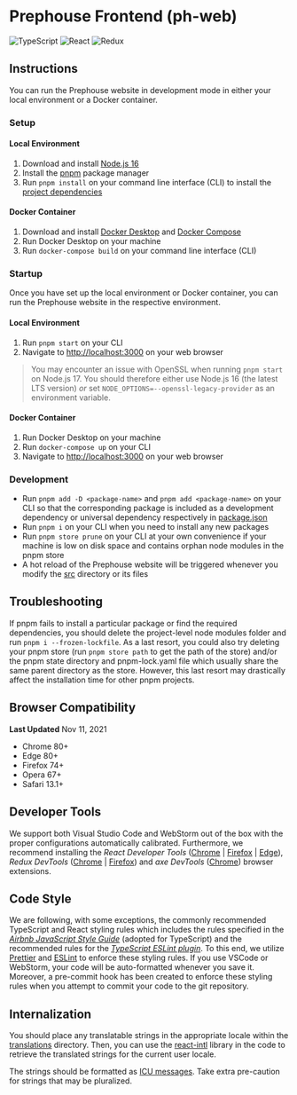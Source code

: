 # Prephouse Frontend (ph-web)

![TypeScript](https://img.shields.io/badge/typescript-%23007ACC.svg?style=for-the-badge&logo=typescript&logoColor=white)
![React](https://img.shields.io/badge/react-%2320232a.svg?style=for-the-badge&logo=react&logoColor=%2361DAFB)
![Redux](https://img.shields.io/badge/redux-%23593d88.svg?style=for-the-badge&logo=redux&logoColor=white)

## Instructions

You can run the Prephouse website in development mode in either your local environment or a Docker
container.

### Setup

#### Local Environment

1. Download and install [Node.js 16][node]
2. Install the [pnpm][] package manager
3. Run `pnpm install` on your command line interface (CLI) to install the
   [project dependencies](package.json)

#### Docker Container

1. Download and install [Docker Desktop][docker-desktop] and [Docker Compose][docker-compose]
2. Run Docker Desktop on your machine
3. Run `docker-compose build` on your command line interface (CLI)

### Startup

Once you have set up the local environment or Docker container, you can run the Prephouse website in
the respective environment.

#### Local Environment

1. Run `pnpm start` on your CLI
2. Navigate to <http://localhost:3000> on your web browser

> You may encounter an issue with OpenSSL when running `pnpm start` on Node.js 17. You should
> therefore either use Node.js 16 (the latest LTS version) _or_ set
> `NODE_OPTIONS=--openssl-legacy-provider` as an environment variable.

#### Docker Container

1. Run Docker Desktop on your machine
2. Run `docker-compose up` on your CLI
3. Navigate to <http://localhost:3000> on your web browser

[node]: https://nodejs.org/en/
[pnpm]: https://pnpm.io/installation
[docker-desktop]: https://www.docker.com/products/docker-desktop
[docker-compose]: https://docs.docker.com/compose/install/

### Development

- Run `pnpm add -D <package-name>` and `pnpm add <package-name>` on your CLI so that the
  corresponding package is included as a development dependency or universal dependency respectively
  in [package.json](package.json)
- Run `pnpm i` on your CLI when you need to install any new packages
- Run `pnpm store prune` on your CLI at your own convenience if your machine is low on disk space
  and contains orphan node modules in the pnpm store
- A hot reload of the Prephouse website will be triggered whenever you modify the [src](src)
  directory or its files

## Troubleshooting

If pnpm fails to install a particular package or find the required dependencies, you should delete
the project-level node modules folder and run `pnpm i --frozen-lockfile`. As a last resort, you
could also try deleting your pnpm store (run `pnpm store path` to get the path of the store) and/or
the pnpm state directory and pnpm-lock.yaml file which usually share the same parent directory as
the store. However, this last resort may drastically affect the installation time for other pnpm
projects.

## Browser Compatibility

**Last Updated** Nov 11, 2021

- Chrome 80+
- Edge 80+
- Firefox 74+
- Opera 67+
- Safari 13.1+

## Developer Tools

We support both Visual Studio Code and WebStorm out of the box with the proper configurations
automatically calibrated. Furthermore, we recommend installing the _React Developer Tools_
([Chrome][react-ext-chrome] | [Firefox][react-ext-firefox] | [Edge][react-ext-edge]), _Redux
DevTools_ ([Chrome][redux-ext-chrome] | [Firefox][redux-ext-firefox]) and _axe DevTools_
([Chrome][axe-chrome]) browser extensions.

[react-ext-chrome]:
  https://chrome.google.com/webstore/detail/react-developer-tools/fmkadmapgofadopljbjfkapdkoienihi
  'Chrome Extension'
[react-ext-firefox]:
  https://addons.mozilla.org/en-CA/firefox/addon/react-devtools/
  'Firefox Browser Add-On'
[react-ext-edge]:
  https://microsoftedge.microsoft.com/addons/detail/gpphkfbcpidddadnkolkpfckpihlkkil
  'Microsoft Edge Add-On'
[redux-ext-chrome]:
  https://chrome.google.com/webstore/detail/redux-devtools/lmhkpmbekcpmknklioeibfkpmmfibljd
  'Chrome Extension'
[redux-ext-firefox]:
  https://addons.mozilla.org/en-CA/firefox/addon/reduxdevtools/
  'Firefox Browser Add-On'
[axe-chrome]:
  https://chrome.google.com/webstore/detail/axe-devtools-web-accessib/lhdoppojpmngadmnindnejefpokejbdd
  'Chrome Extension'

## Code Style

We are following, with some exceptions, the commonly recommended TypeScript and React styling rules
which includes the rules specified in the [_Airbnb JavaScript Style Guide_][airbnb-style-guide]
(adopted for TypeScript) and the recommended rules for the [_TypeScript ESLint
plugin_][ts-eslint-plugin]. To this end, we utilize [Prettier](.prettierrc) and [ESLint](.eslintrc)
to enforce these styling rules. If you use VSCode or WebStorm, your code will be auto-formatted
whenever you save it. Moreover, a pre-commit hook has been created to enforce these styling rules
when you attempt to commit your code to the git repository.

[airbnb-style-guide]: https://github.com/airbnb/javascript
[ts-eslint-plugin]:
  https://github.com/typescript-eslint/typescript-eslint/tree/main/packages/eslint-plugin

## Internalization

You should place any translatable strings in the appropriate locale within the
[translations](./src/strings/translations) directory. Then, you can use the [react-intl][react-intl]
library in the code to retrieve the translated strings for the current user locale.

The strings should be formatted as [ICU messages][icu-message]. Take extra pre-caution for strings
that may be pluralized.

[react-intl]: https://formatjs.io/docs/react-intl/
[icu-message]:
  https://lokalise.com/blog/complete-guide-to-icu-message-format/
  'A complete guide to the ICU message format'
